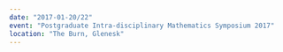 ```yaml
---
date: "2017-01-20/22"
event: "Postgraduate Intra-disciplinary Mathematics Symposium 2017"
location: "The Burn, Glenesk"
---
```

